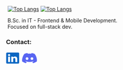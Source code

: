 <!-- Top Languages Card -->
&nbsp;&nbsp;&nbsp;&nbsp;
[![Top Langs](https://github-readme-stats.vercel.app/api/top-langs/?username=rdmaw&size_weight=0.5&count_weight=0.5&hide=html&langs_count=5&theme=ayu-mirage)](https://github.com/rdmaw?tab=repositories#gh-light-mode-only)
[![Top Langs](https://github-readme-stats.vercel.app/api/top-langs/?username=rdmaw&size_weight=0.5&count_weight=0.5&hide=html,java&langs_count=4&theme=github_dark_dimmed)](https://github.com/rdmaw?tab=repositories#gh-dark-mode-only)

<p>
  &nbsp;&nbsp;&nbsp;&nbsp;&nbsp;B.Sc. in IT - Frontend & Mobile Development.
  <br/>
  &nbsp;&nbsp;&nbsp;&nbsp;&nbsp;Focused on full-stack dev.
</p>

### &nbsp;&nbsp;&nbsp;&nbsp;Contact:
<p align="left">
  &nbsp;&nbsp;&nbsp;
  <a href="https://www.linkedin.com/in/janandreasrusnak/" target="_blank"><img align="center" src="assets/linkedin.svg" alt="LinkedIn" height="30" width="35" /></a>&nbsp;     
  <a href="https://discord.com/users/189753449670246401" target="_blank"><img align="center" src="assets/discord.svg" alt="Discord" height="36" width="40" /></a>
</p>
